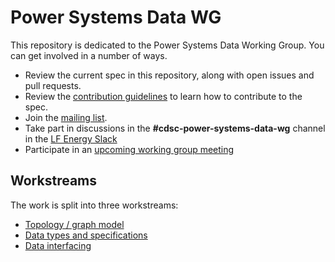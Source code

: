 # Power Systems Data WG

This repository is dedicated to the Power Systems Data Working Group. You can get involved in a number of ways.

- Review the current spec in this repository, along with open issues and pull requests.
- Review the [contribution guidelines](https://github.com/carbon-data-specification/Power-Systems-Data/blob/main/CONTRIBUTING.md) to learn how to contribute to the spec.
- Join the [mailing list](https://lists.lfenergy.org/g/cdsc-power-system-data-wg).
- Take part in discussions in the **#cdsc-power-systems-data-wg** channel in the [LF Energy Slack](https://slack.lfenergy.org)
- Participate in an [upcoming working group meeting](https://lists.lfenergy.org/g/cdsc-power-systems-data-wg/calendar)

## Workstreams

The work is split into three workstreams:
- [Topology / graph model](topology.md)
- [Data types and specifications](datatypes.md)
- [Data interfacing](interface.md)